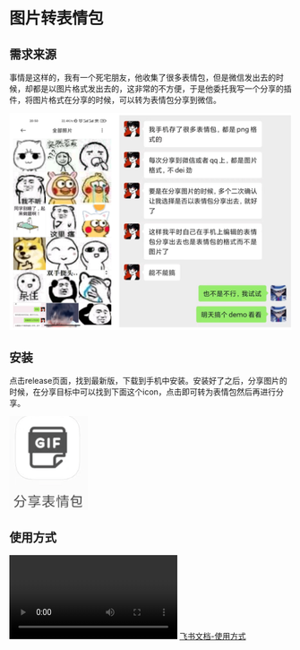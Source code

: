 # 图片转表情包
## 需求来源
事情是这样的，我有一个死宅朋友，他收集了很多表情包，但是微信发出去的时候，却都是以图片格式发出去的，这非常的不方便，于是他委托我写一个分享的插件，将图片格式在分享的时候，可以转为表情包分享到微信。

![](./resources/image0.png)

## 安装
点击release页面，找到最新版，下载到手机中安装。安装好了之后，分享图片的时候，在分享目标中可以找到下面这个icon，点击即可转为表情包然后再进行分享。

![](./resources/image3.png)

## 使用方式
![](./resources/video1.mp4)
[飞书文档-使用方式](https://p9woebxt2a.feishu.cn/docx/S1FedPEJZoB4qxxSURkczGuhnBg)



